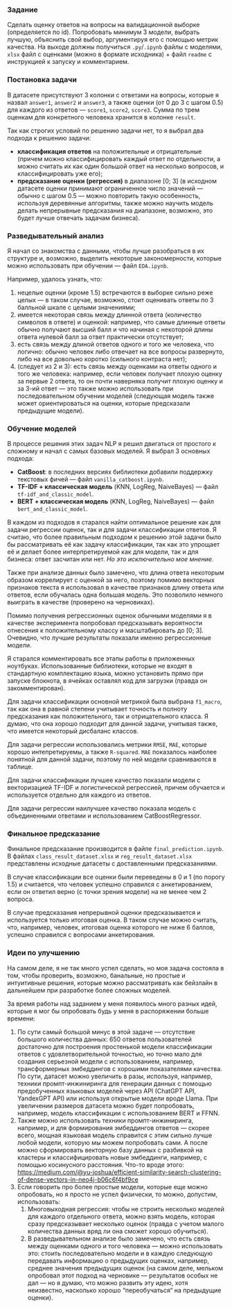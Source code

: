 ### Задание
Сделать оценку ответов на вопросы на валидационной выборке (определяется по id).
Попробовать минимум 3 модели, выбрать лучшую, объяснить свой выбор, аргументируя его с помощью метрик качества. На выходе должны получиться `.py`/`.ipynb` файлы с моделями, `xlsx` файл с оценками (можно в формате исходника) + файл `readme` с инструкцией к запуску и комментарием.

### Постановка задачи
В датасете присутствуют 3 колонки с ответами на вопросы, которые я назвал `answer1`, `answer2` и `answer3`, а также оценки (от 0 до 3 с шагом 0.5) для каждого из ответов — `score1`, `score2`, `score3`. Сумма по трем оценкам для конкретного человека хранится в колонке `result`.

Так как строгих условий по решению задачи нет, то я выбрал два подхода к решению задачи: 
- **классификация ответов** на положительные и отрицательные (причем можно классифицировать каждый ответ по отдельности, а можно считать их как один большой ответ на несколько вопросов, и классифицировать уже его);
- **предсказание оценки (регрессия)** в диапазоне \[0; 3\] (в исходном датасете оценки принимают ограниченное число значений — обычно с шагом 0.5 — можно повторить такую особенность, используя деревянные алгоритмы, также можно научить модель делать непрерывные предсказания на диапазоне, возможно, это будет лучше отвечать задачам бизнеса).

### Разведывательный анализ
Я начал со знакомства с данными, чтобы лучше разобраться в их структуре и, возможно, выделить некоторые закономерности, которые можно использовать при обучении — файл `EDA.ipynb`.

Например, удалось узнать, что:
1) нецелые оценки (кроме 1.5) встречаются в выборке сильно реже целых — в таком случае, возможно, стоит оценивать ответы по 3 балльной шкале с целыми значениями;
2) имеется некоторая связь между длинной ответа (количество символов в ответе) и оценкой: например, что самые длинные ответы обычно получают высший балл и что начиная с некоторой длины ответа нулевой балл за ответ практически отсутствует;
3) есть связь между длиной ответов одного и того же человека, что логично: обычно человек либо отвечает на все вопросы развернуто, либо на все довольно коротко (сильного контраста нет);
4) (следует из 2 и 3): есть связь между оценками на ответы одного и того же человека: например, если человек получает плохую оценку за первые 2 ответа, то он почти наверняка получит плохую оценку и за 3-ий ответ — это также можно использовать при последовательном обучении моделей (следующая модель также может ориентироваться на оценки, которые предсказали предыдущие модели).

### Обучение моделей
В процессе решения этих задач NLP я решил двигаться от простого к сложному и начал с самых базовых моделей. Я выбрал 3 основных подхода:  
- **CatBoost**: в последних версиях библиотеки добавили поддержку текстовых фичей — файл `vanilla_catboost.ipynb`.  
- **TF-IDF + классическая модель** (KNN, LogReg, NaiveBayes) — файл `tf-idf_and_classic_model`.  
- **BERT + классическая модель** (KNN, LogReg, NaiveBayes) — файл `bert_and_classic_model`.  

В каждом из подходов я старался найти оптимальное решение как для задачи регрессии оценок, так и для задачи классификации ответов. Я считаю, что более правильным подходом к решению этой задачи было бы рассматривать её как задачу классификации, так как это упрощает её и делает более интерпретируемой как для модели, так и для бизнеса: ответ засчитан или нет. *Но это исключительно мое мнение.*

Также при анализе данных было замечено, что длина ответа некоторым образом коррелирует с оценкой за него, поэтому помимо векторных признаков текста я использовал в качестве признаков длину ответа или ответов, если обучалась одна большая модель. Это позволило немного выиграть в качестве (проверено на черновиках).

Помимо получения регрессионных оценок обычными моделями я в качестве эксперимента попробовал предсказывать вероятности отнесения к положительному классу и масштабировать до \[0; 3\]. Очевидно, что лучшие результаты показали именно регрессионные модели.

Я старался комментировать все этапы работы в приложенных ноутбуках. Использованные библиотеки, которые не входят в стандартную комплектацию языка, можно установить прямо при запуске блокнота, в ячейках оставлял код для загрузки (правда он закомментирован).

Для задачи классификации основной метрикой была выбрана `f1_macro`, так как она в равной степени учитывает точность и полноту предсказания как положительного, так и отрицательного класса. Я думаю, что она хорошо подходит для данной задачи, учитывая также, что имеется некоторый дисбаланс классов.

Для задачи регрессии использовались метрики `RMSE`, `MAE`, которые хорошо интепретируемы, а также `R-squared`. `MAE` показалось наиболее понятной для данной задачи, поэтому по ней модели сравниваются в таблице.

Для задачи классификации лучшее качество показали модели с векторизацией TF-IDF и логистической регрессией, причем обучается и используется отдельно для каждого из ответов.

Для задачи регрессии наилучшее качество показала модель с объединенными ответами и использованием CatBoostRegressor.

### Финальное предсказание
Финальное предсказание производится в файле `final_prediction.ipynb`. В файлах `class_result_dataset.xlsx` и `reg_result_dataset.xlsx` представлены исходные датасеты с доставленными предсказаниями. 

В случае классификации все оценки были переведены в 0 и 1 (по порогу 1.5) и считается, что человек успешно справился с анкетированием, если он ответил верно (с точки зрения модели) на не менее чем 2 вопроса.

В случае предсказания непрерывной оценки предсказывается и используется только итоговая оценка. В таком случае можно считать, что, например, человек, итоговая оценка которого не ниже 6 баллов, успешно справился с вопросами анкетирования.

### Идеи по улучшению
На самом деле, я не так много успел сделать, но моя задача состояла в том, чтобы проверить, возможно, банальные, но простые и интуитивные решения, которые можно рассматривать как бейзлайн в дальнейшем при разработке более сложных моделей.

За время работы над заданием у меня появилось много разных идей, которые я мог бы опробовать будь у меня в распоряжении больше времени:
1) По сути самый большой минус в этой задаче — отсутствие большого количества данных: 650 ответов пользователей достаточно для построения простенькой модели классификации ответов с удовлетворительной точностью, но точно мало для создания серьезной модели с использованием, например, трансформерных эмбеддингов с хорошими показателями качества. По сути, датасет можно увеличить в разы, используя, например, техники промпт-инжиниринга для генерации данных с помощью предобученных языковых моделей через API (ChatGPT API, YandexGPT API) или используя открытые модели вроде Llama. При увеличении размеров датасета можно будет попробовать, например, модель классификации с использованием BERT и FFNN.
2) Также можно использовать техники промпт-инжиниринга, например, и для формирования эмбеддингов ответов — скорее всего, мощная языковая модель справится с этим сильно лучше любой модели, которую мы можем попробовать сами. А после можно сформировать векторную базу данных с разбивкой на кластеры и классифицировать новые эмбеддинги, например, с помощью косинусного расстояния. Что-то вроде этого: https://medium.com/@yu-joshua/efficient-similarity-search-clustering-of-dense-vectors-in-neo4j-b06c6f4bf9ce
3) Если говорить про более простые модели, которые еще можно опробовать, но я просто не успел физически, то можно, допустим, использовать:
	1) Многовыходная регрессия: чтобы не строить несколько моделей для каждого отдельного ответа, можно взять модель, которая сразу предсказывает несколько оценок (правда с учетом малого количества данных вряд ли она сможет хорошо обучиться).
	2) В разведывательном анализе было замечено, что есть связь между оценками одного и того человека — можно использовать это: стоить последовательно модели и в каждую следующую передавать информацию о предыдущих оценках, например, среднее значения предыдущих оценок (на самом деле, мельком опробовал этот подход на черновике — результатов особых не дал — но я думаю, что можно развить эту идею, хотя неизвестно, насколько хорошо “переобучаться“ на предыдущие оценки).